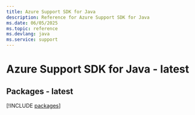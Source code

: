 ```yaml
---
title: Azure Support SDK for Java
description: Reference for Azure Support SDK for Java
ms.date: 06/05/2025
ms.topic: reference
ms.devlang: java
ms.service: support
---
```

# Azure Support SDK for Java - latest
## Packages - latest
[!INCLUDE [packages](support-index.md)]